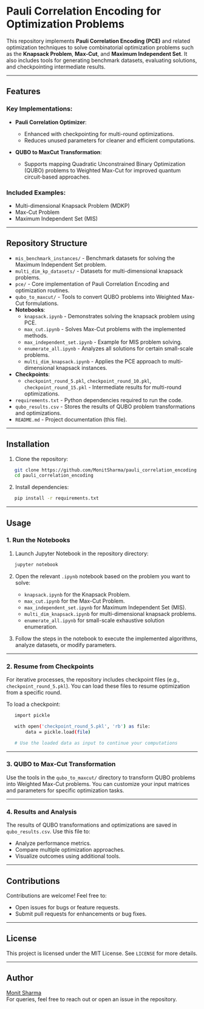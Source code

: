 # Pauli Correlation Encoding for Optimization Problems

This repository implements **Pauli Correlation Encoding (PCE)** and related optimization techniques to solve combinatorial optimization problems such as the **Knapsack Problem**, **Max-Cut**, and **Maximum Independent Set**. It also includes tools for generating benchmark datasets, evaluating solutions, and checkpointing intermediate results.

---

## Features

### Key Implementations:
- **Pauli Correlation Optimizer**:
  - Enhanced with checkpointing for multi-round optimizations.
  - Reduces unused parameters for cleaner and efficient computations.

- **QUBO to MaxCut Transformation**:
  - Supports mapping Quadratic Unconstrained Binary Optimization (QUBO) problems to Weighted Max-Cut for improved quantum circuit-based approaches.

### Included Examples:
- Multi-dimensional Knapsack Problem (MDKP)
- Max-Cut Problem
- Maximum Independent Set (MIS)

---

## Repository Structure

- `mis_benchmark_instances/` - Benchmark datasets for solving the Maximum Independent Set problem.
- `multi_dim_kp_datasets/` - Datasets for multi-dimensional knapsack problems.
- `pce/` - Core implementation of Pauli Correlation Encoding and optimization routines.
- `qubo_to_maxcut/` - Tools to convert QUBO problems into Weighted Max-Cut formulations.
- **Notebooks**:
  - `knapsack.ipynb` - Demonstrates solving the knapsack problem using PCE.
  - `max_cut.ipynb` - Solves Max-Cut problems with the implemented methods.
  - `max_independent_set.ipynb` - Example for MIS problem solving.
  - `enumerate_all.ipynb` - Analyzes all solutions for certain small-scale problems.
  - `multi_dim_knapsack.ipynb` - Applies the PCE approach to multi-dimensional knapsack instances.
- **Checkpoints**:
  - `checkpoint_round_5.pkl`, `checkpoint_round_10.pkl`, `checkpoint_round_15.pkl` - Intermediate results for multi-round optimizations.
- `requirements.txt` - Python dependencies required to run the code.
- `qubo_results.csv` - Stores the results of QUBO problem transformations and optimizations.
- `README.md` - Project documentation (this file).

---

## Installation

1. Clone the repository:
```bash
   git clone https://github.com/MonitSharma/pauli_correlation_encoding.git
   cd pauli_correlation_encoding
```
2. Install dependencies:
```bash
   pip install -r requirements.txt
```
---

## Usage

### 1. Run the Notebooks

1. Launch Jupyter Notebook in the repository directory:
```bash
   jupyter notebook
```

2. Open the relevant `.ipynb` notebook based on the problem you want to solve:
   - `knapsack.ipynb` for the Knapsack Problem.
   - `max_cut.ipynb` for the Max-Cut Problem.
   - `max_independent_set.ipynb` for Maximum Independent Set (MIS).
   - `multi_dim_knapsack.ipynb` for multi-dimensional knapsack problems.
   - `enumerate_all.ipynb` for small-scale exhaustive solution enumeration.

3. Follow the steps in the notebook to execute the implemented algorithms, analyze datasets, or modify parameters.

---

### 2. Resume from Checkpoints

For iterative processes, the repository includes checkpoint files (e.g., `checkpoint_round_5.pkl`). You can load these files to resume optimization from a specific round. 

To load a checkpoint:
```bash
   import pickle

   with open('checkpoint_round_5.pkl', 'rb') as file:
       data = pickle.load(file)

   # Use the loaded data as input to continue your computations
```

---

### 3. QUBO to Max-Cut Transformation

Use the tools in the `qubo_to_maxcut/` directory to transform QUBO problems into Weighted Max-Cut problems. You can customize your input matrices and parameters for specific optimization tasks.

---

### 4. Results and Analysis

The results of QUBO transformations and optimizations are saved in `qubo_results.csv`. Use this file to:
- Analyze performance metrics.
- Compare multiple optimization approaches.
- Visualize outcomes using additional tools.

---

## Contributions

Contributions are welcome! Feel free to:
- Open issues for bugs or feature requests.
- Submit pull requests for enhancements or bug fixes.

---

## License

This project is licensed under the MIT License. See `LICENSE` for more details.

---

## Author

[Monit Sharma](https://github.com/MonitSharma)  
For queries, feel free to reach out or open an issue in the repository.


